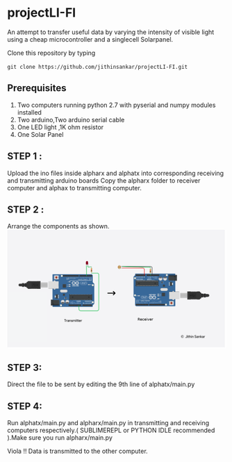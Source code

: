 # projectLI-FI

An attempt to transfer useful data by varying the intensity of visible light using a cheap microcontroller and a singlecell Solarpanel.

Clone this repository by typing

`git clone https://github.com/jithinsankar/projectLI-FI.git`

## Prerequisites
1. Two computers running python 2.7 with pyserial and numpy modules installed
2. Two arduino,Two arduino serial cable
3. One LED light ,1K ohm resistor
4. One Solar Panel

## STEP 1 : 
Upload the ino files inside alpharx and alphatx into corresponding receiving and transmitting arduino boards
Copy the alpharx folder to receiver computer and alphax to transmitting computer.

## STEP 2 : 
Arrange the components as shown.
![alt text](/Diagram.png)

## STEP 3:
Direct the file to be sent by editing the 9th line of alphatx/main.py

## STEP 4:
Run alphatx/main.py and alpharx/main.py in transmitting and receiving computers respectively.( SUBLIMEREPL or PYTHON IDLE recommended ).Make sure you run alpharx/main.py

Viola !! Data is transmitted to the other computer. 

